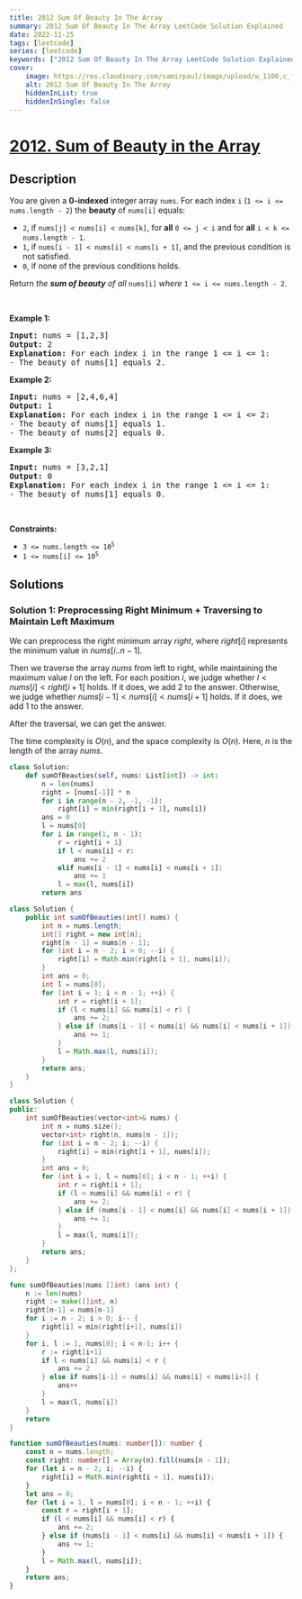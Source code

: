 ```yaml
---
title: 2012 Sum Of Beauty In The Array
summary: 2012 Sum Of Beauty In The Array LeetCode Solution Explained
date: 2022-11-25
tags: [leetcode]
series: [leetcode]
keywords: ["2012 Sum Of Beauty In The Array LeetCode Solution Explained in all languages", "2012 Sum Of Beauty In The Array", "LeetCode", "leetcode solution in Python3 C++ Java Go PHP Ruby Swift TypeScript Rust C# JavaScript C", "GeeksforGeeks", "InterviewBit", "Coding Ninjas", "HackerRank", "HackerEarth", "CodeChef", "TopCoder", "AlgoExpert", "freeCodeCamp", "Codeforces", "GitHub", "AtCoder", "Samir Paul"]
cover:
    image: https://res.cloudinary.com/samirpaul/image/upload/w_1100,c_fit,co_rgb:FFFFFF,l_text:Arial_75_bold:2012 Sum Of Beauty In The Array - Solution Explained/problem-solving.webp
    alt: 2012 Sum Of Beauty In The Array
    hiddenInList: true
    hiddenInSingle: false
---
```



# [2012. Sum of Beauty in the Array](https://leetcode.com/problems/sum-of-beauty-in-the-array)


## Description

<p>You are given a <strong>0-indexed</strong> integer array <code>nums</code>. For each index <code>i</code> (<code>1 &lt;= i &lt;= nums.length - 2</code>) the <strong>beauty</strong> of <code>nums[i]</code> equals:</p>

<ul>
	<li><code>2</code>, if <code>nums[j] &lt; nums[i] &lt; nums[k]</code>, for <strong>all</strong> <code>0 &lt;= j &lt; i</code> and for <strong>all</strong> <code>i &lt; k &lt;= nums.length - 1</code>.</li>
	<li><code>1</code>, if <code>nums[i - 1] &lt; nums[i] &lt; nums[i + 1]</code>, and the previous condition is not satisfied.</li>
	<li><code>0</code>, if none of the previous conditions holds.</li>
</ul>

<p>Return<em> the <strong>sum of beauty</strong> of all </em><code>nums[i]</code><em> where </em><code>1 &lt;= i &lt;= nums.length - 2</code>.</p>

<p>&nbsp;</p>
<p><strong class="example">Example 1:</strong></p>

<pre>
<strong>Input:</strong> nums = [1,2,3]
<strong>Output:</strong> 2
<strong>Explanation:</strong> For each index i in the range 1 &lt;= i &lt;= 1:
- The beauty of nums[1] equals 2.
</pre>

<p><strong class="example">Example 2:</strong></p>

<pre>
<strong>Input:</strong> nums = [2,4,6,4]
<strong>Output:</strong> 1
<strong>Explanation:</strong> For each index i in the range 1 &lt;= i &lt;= 2:
- The beauty of nums[1] equals 1.
- The beauty of nums[2] equals 0.
</pre>

<p><strong class="example">Example 3:</strong></p>

<pre>
<strong>Input:</strong> nums = [3,2,1]
<strong>Output:</strong> 0
<strong>Explanation:</strong> For each index i in the range 1 &lt;= i &lt;= 1:
- The beauty of nums[1] equals 0.
</pre>

<p>&nbsp;</p>
<p><strong>Constraints:</strong></p>

<ul>
	<li><code>3 &lt;= nums.length &lt;= 10<sup>5</sup></code></li>
	<li><code>1 &lt;= nums[i] &lt;= 10<sup>5</sup></code></li>
</ul>

## Solutions

### Solution 1: Preprocessing Right Minimum + Traversing to Maintain Left Maximum

We can preprocess the right minimum array $right$, where $right[i]$ represents the minimum value in $nums[i..n-1]$.

Then we traverse the array $nums$ from left to right, while maintaining the maximum value $l$ on the left. For each position $i$, we judge whether $l < nums[i] < right[i + 1]$ holds. If it does, we add $2$ to the answer. Otherwise, we judge whether $nums[i - 1] < nums[i] < nums[i + 1]$ holds. If it does, we add $1$ to the answer.

After the traversal, we can get the answer.

The time complexity is $O(n)$, and the space complexity is $O(n)$. Here, $n$ is the length of the array $nums$.

<!-- tabs:start -->

```python
class Solution:
    def sumOfBeauties(self, nums: List[int]) -> int:
        n = len(nums)
        right = [nums[-1]] * n
        for i in range(n - 2, -1, -1):
            right[i] = min(right[i + 1], nums[i])
        ans = 0
        l = nums[0]
        for i in range(1, n - 1):
            r = right[i + 1]
            if l < nums[i] < r:
                ans += 2
            elif nums[i - 1] < nums[i] < nums[i + 1]:
                ans += 1
            l = max(l, nums[i])
        return ans
```

```java
class Solution {
    public int sumOfBeauties(int[] nums) {
        int n = nums.length;
        int[] right = new int[n];
        right[n - 1] = nums[n - 1];
        for (int i = n - 2; i > 0; --i) {
            right[i] = Math.min(right[i + 1], nums[i]);
        }
        int ans = 0;
        int l = nums[0];
        for (int i = 1; i < n - 1; ++i) {
            int r = right[i + 1];
            if (l < nums[i] && nums[i] < r) {
                ans += 2;
            } else if (nums[i - 1] < nums[i] && nums[i] < nums[i + 1]) {
                ans += 1;
            }
            l = Math.max(l, nums[i]);
        }
        return ans;
    }
}
```

```cpp
class Solution {
public:
    int sumOfBeauties(vector<int>& nums) {
        int n = nums.size();
        vector<int> right(n, nums[n - 1]);
        for (int i = n - 2; i; --i) {
            right[i] = min(right[i + 1], nums[i]);
        }
        int ans = 0;
        for (int i = 1, l = nums[0]; i < n - 1; ++i) {
            int r = right[i + 1];
            if (l < nums[i] && nums[i] < r) {
                ans += 2;
            } else if (nums[i - 1] < nums[i] && nums[i] < nums[i + 1]) {
                ans += 1;
            }
            l = max(l, nums[i]);
        }
        return ans;
    }
};
```

```go
func sumOfBeauties(nums []int) (ans int) {
	n := len(nums)
	right := make([]int, n)
	right[n-1] = nums[n-1]
	for i := n - 2; i > 0; i-- {
		right[i] = min(right[i+1], nums[i])
	}
	for i, l := 1, nums[0]; i < n-1; i++ {
		r := right[i+1]
		if l < nums[i] && nums[i] < r {
			ans += 2
		} else if nums[i-1] < nums[i] && nums[i] < nums[i+1] {
			ans++
		}
		l = max(l, nums[i])
	}
	return
}
```

```ts
function sumOfBeauties(nums: number[]): number {
    const n = nums.length;
    const right: number[] = Array(n).fill(nums[n - 1]);
    for (let i = n - 2; i; --i) {
        right[i] = Math.min(right[i + 1], nums[i]);
    }
    let ans = 0;
    for (let i = 1, l = nums[0]; i < n - 1; ++i) {
        const r = right[i + 1];
        if (l < nums[i] && nums[i] < r) {
            ans += 2;
        } else if (nums[i - 1] < nums[i] && nums[i] < nums[i + 1]) {
            ans += 1;
        }
        l = Math.max(l, nums[i]);
    }
    return ans;
}
```

<!-- tabs:end -->

<!-- end -->
